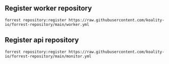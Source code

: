 
## Register worker repository

```shell
forrest repository:register https://raw.githubusercontent.com/koality-io/forrest-repository/main/worker.yml
```

## Register api repository

```shell
forrest repository:register https://raw.githubusercontent.com/koality-io/forrest-repository/main/monitor.yml
```

